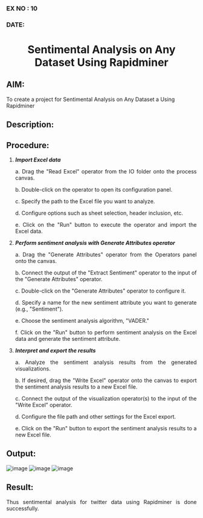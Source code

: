 ### EX NO : 10
### DATE: 
# <p align="center">Sentimental Analysis on Any Dataset Using Rapidminer
## AIM: 
To create a project for Sentimental Analysis on Any Dataset a Using Rapidminer
## Description: 
<div align = "justify">

## Procedure:
1) ***Import Excel data***
    <p>a. Drag the "Read Excel" operator from the IO folder onto the process canvas.
    <p>b. Double-click on the operator to open its configuration panel.
    <p>c. Specify the path to the Excel file you want to analyze.
    <p>d. Configure options such as sheet selection, header inclusion, etc.
    <p>e. Click on the "Run" button to execute the operator and import the Excel data.
2) ***Perform sentiment analysis with Generate Attributes operator***
    <p>a. Drag the "Generate Attributes" operator from the Operators panel onto the canvas.
    <p>b. Connect the output of the "Extract Sentiment" operator to the input of the "Generate Attributes" operator.
    <p>c. Double-click on the "Generate Attributes" operator to configure it.
    <p>d. Specify a name for the new sentiment attribute you want to generate (e.g., "Sentiment").
    <p>e. Choose the sentiment analysis algorithm, "VADER."
    <p>f. Click on the "Run" button to perform sentiment analysis on the Excel data and generate the sentiment attribute.
3) ***Interpret and export the results***
    <p>a. Analyze the sentiment analysis results from the generated visualizations.
    <p>b. If desired, drag the "Write Excel" operator onto the canvas to export the sentiment analysis results to a new Excel file.
    <p>c. Connect the output of the visualization operator(s) to the input of the "Write Excel" operator.
    <p>d. Configure the file path and other settings for the Excel export.
    <p>e. Click on the "Run" button to export the sentiment analysis results to a new Excel file.

## Output:
![image](https://github.com/pavizhi/WDM_EXP10/assets/95067176/563e2378-9c07-4478-aab2-f9ba8bb61917)
![image](https://github.com/pavizhi/WDM_EXP10/assets/95067176/70b5c021-0de6-4dbe-8503-d545e5072c57)
![image](https://github.com/pavizhi/WDM_EXP10/assets/95067176/1344c1a2-e0c1-442f-871a-6a63cba73ee2)

## Result:
Thus sentimental analysis for twitter data using Rapidminer is done successfully.
